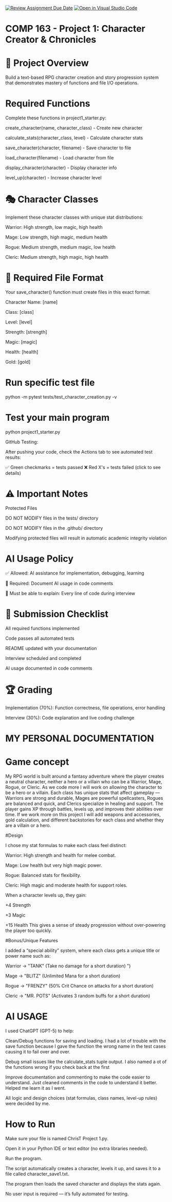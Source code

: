 [![Review Assignment Due Date](https://classroom.github.com/assets/deadline-readme-button-22041afd0340ce965d47ae6ef1cefeee28c7c493a6346c4f15d667ab976d596c.svg)](https://classroom.github.com/a/JTXl4WMa)
[![Open in Visual Studio Code](https://classroom.github.com/assets/open-in-vscode-2e0aaae1b6195c2367325f4f02e2d04e9abb55f0b24a779b69b11b9e10269abc.svg)](https://classroom.github.com/online_ide?assignment_repo_id=21346433&assignment_repo_type=AssignmentRepo)
# COMP 163 - Project 1: Character Creator & Chronicles
# 🎯 Project Overview

Build a text-based RPG character creation and story progression system that demonstrates mastery of functions and file I/O operations.

# Required Functions 
Complete these functions in project1_starter.py:

create_character(name, character_class) - Create new character

calculate_stats(character_class, level) - Calculate character stats

save_character(character, filename) - Save character to file

load_character(filename) - Load character from file

display_character(character) - Display character info

level_up(character) - Increase character level

# 🎭 Character Classes
Implement these character classes with unique stat distributions:


Warrior: High strength, low magic, high health

Mage: Low strength, high magic, medium health

Rogue: Medium strength, medium magic, low health

Cleric: Medium strength, high magic, high health

# 📁 Required File Format
Your save_character() function must create files in this exact format:

Character Name: [name]

Class: [class]

Level: [level]

Strength: [strength]

Magic: [magic]

Health: [health]

Gold: [gold]


# Run specific test file
python -m pytest tests/test_character_creation.py -v

# Test your main program
python project1_starter.py

GitHub Testing:

After pushing your code, check the Actions tab to see automated test results:

✅ Green checkmarks = tests passed
❌ Red X's = tests failed (click to see details)

# ⚠️ Important Notes
Protected Files

DO NOT MODIFY files in the tests/ directory

DO NOT MODIFY files in the .github/ directory

Modifying protected files will result in automatic academic integrity violation

# AI Usage Policy

✅ Allowed: AI assistance for implementation, debugging, learning

📝 Required: Document AI usage in code comments

🎯 Must be able to explain: Every line of code during interview

# 📝 Submission Checklist

 All required functions implemented
 
 Code passes all automated tests
 
 README updated with your documentation
 
 Interview scheduled and completed
 
 AI usage documented in code comments

# 🏆 Grading

Implementation (70%): Function correctness, file operations, error handling

Interview (30%): Code explanation and live coding challenge


# MY PERSONAL DOCUMENTATION

# Game concept

My RPG world is built around a fantasy adventure where the player creates a neutral character, neither a hero or a villain who can be a Warrior, Mage, Rogue, or Cleric. As we code more I will work on allowing the character to be a hero or a villain. Each class has unique stats that affect gameplay — Warriors are strong and durable, Mages are powerful spellcasters, Rogues are balanced and quick, and Clerics specialize in healing and support. The player gains XP through battles, levels up, and improves their abilities over time. If we work more on this project I will add weapons and accessories, gold calculation, and different backstories for each class and whether they are a villain or a hero. 

#Design 

I chose my stat formulas to make each class feel distinct:

Warrior: High strength and health for melee combat.

Mage: Low health but very high magic power.

Rogue: Balanced stats for flexibility.

Cleric: High magic and moderate health for support roles.

When a character levels up, they gain:

+4 Strength

+3 Magic

+15 Health
This gives a sense of steady progression without over-powering the player too quickly.

#Bonus/Unique Features

I added a “special ability” system, where each class gets a unique title or power name such as:

Warrior → "TANK"  (Take no damage for a short duration) ")

Mage → "BLITZ"  (Unlimited Mana for a short duration)

Rogue → "FRENZY"  (50% Crit Chance on attacks for a short duration)

Cleric → "MR. POTS"  (Activates 3 random buffs for a short duration)

# AI USAGE

I used ChatGPT (GPT-5) to help:

Clean/Debug functions for saving and loading. I had a lot of trouble with the save function because I gave the function the wrong name in the test cases causing it to fail over and over. 

Debug small issues like the calculate_stats tuple output. I also named a ot of the functions wrong if you check back at the first 

Improve documentation and commenting to make the code easier to understand. Just cleaned comments in the code to understand it better. Helped me learn it as I went.

All logic and design choices (stat formulas, class names, level-up rules) were decided by me.

# How to Run

Make sure your file is named ChrisT Project 1.py.

Open it in your Python IDE or text editor (no extra libraries needed).

Run the program.

The script automatically creates a character, levels it up, and saves it to a file called character_save1.txt.

The program then loads the saved character and displays the stats again.

No user input is required — it’s fully automated for testing.
